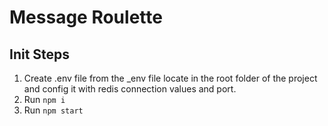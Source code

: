 
# Message Roulette

## Init Steps

1.	Create .env file from the _env file locate in the root folder of the project and config it with redis connection values and port.
2. Run `npm i`
3. Run `npm start`

